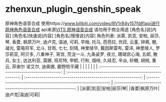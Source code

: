 # zhenxun_plugin_genshin_speak
原神角色语音合成
使用https://www.bilibili.com/video/BV1rB4y157fd的api进行原神角色语音合成
api来源[VITS 原神语音合成](https://github.com/w4123/vits)
请勿用于商业用途
    [角色名]说[内容]
    [角色名]快速说[内容]
    [角色名]慢慢说[内容]
    角色列表:
    派蒙, 凯亚, 安柏, 丽莎, 琴,
    香菱, 枫原万叶, 迪卢克, 温迪, 可莉,
    早柚, 托马, 芭芭拉, 优菈, 云堇,
    钟离, 魈, 凝光, 雷电将军, 北斗,
    甘雨, 七七, 刻晴, 神里绫华, 戴因斯雷布,
    雷泽, 神里绫人, 罗莎莉亚, 阿贝多, 八重神子,
    宵宫, 荒泷一斗, 九条裟罗, 夜兰, 珊瑚宫心海,
    五郎, 散兵, 女士, 达达利亚, 莫娜,
    班尼特, 申鹤, 行秋, 烟绯, 久岐忍,
    辛焱, 砂糖, 胡桃, 重云, 菲谢尔
    诺艾尔, 迪奥娜, 鹿野院平藏
    |                              |                            |                           |                           |                                                          |
| :----------------------------------------------------------: | :------------------------------------------------------: | :----------------------------------------------------------: | :----------------------------------------------------------: | :----------------------------------------------------------: |
|派蒙|凯亚|安柏|丽莎|琴|
|香菱|枫原万叶|迪卢克|温迪|可莉|

